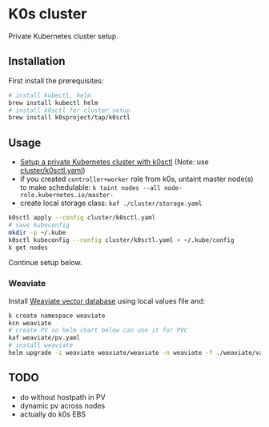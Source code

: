 # K0s cluster

Private Kubernetes cluster setup.

## Installation

First install the prerequisites:

```bash
# install kubectl, helm
brew install kubectl helm
# install k0sctl for cluster setup
brew install k0sproject/tap/k0sctl
```

## Usage

- [Setup a private Kubernetes cluster with k0sctl](https://kengz.gitbook.io/blog/setting-up-a-private-kubernetes-cluster-with-k0sctl) (Note: use [cluster/k0sctl.yaml](./cluster/k0sctl.yaml))
- if you created `controller+worker` role from k0s, untaint master node(s) to make schedulable: `k taint nodes --all node-role.kubernetes.io/master-`
- create local storage class: `kaf ./cluster/storage.yaml`

```bash
k0sctl apply --config cluster/k0sctl.yaml
# save kubeconfig
mkdir -p ~/.kube
k0sctl kubeconfig --config cluster/k0sctl.yaml > ~/.kube/config
k get nodes
```

Continue setup below.

### Weaviate

Install [Weaviate vector database](https://weaviate.io/developers/weaviate/installation/kubernetes) using local values file and:

```bash
k create namespace weaviate
kcn weaviate
# create PV so helm chart below can use it for PVC
kaf weaviate/pv.yaml
# install weaviate
helm upgrade -i weaviate weaviate/weaviate -n weaviate -f ./weaviate/values.yaml
```

## TODO

- do without hostpath in PV
- dynamic pv across nodes
- actually do k0s EBS
